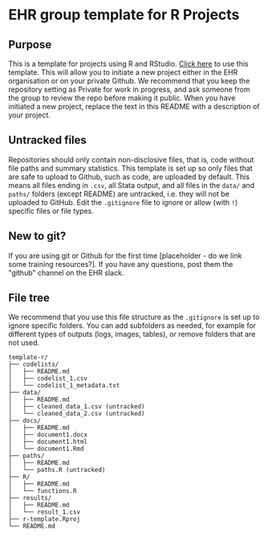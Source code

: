 # EHR group template for R Projects

## Purpose

This is a template for projects using R and RStudio. [Click here](https://github.com/ehr-lshtm/template-r/generate) to use this template. This will allow you to initiate a new project either in the EHR organisation or on your private Github. We recommend that you keep the repository setting as Private for work in progress, and ask someone from the group to review the repo before making it public. When you have initiated a new project, replace the text in this README with a description of your project. 

## Untracked files

Repositories should only contain non-disclosive files, that is, code without file paths and summary statistics. This template is set up so only files that are safe to upload to Github, such as code, are uploaded by default. This means all files ending in `.csv`, all Stata output, and all files in the `data/` and `paths/` folders (except README) are untracked, i.e. they will not be uploaded to GitHub. Edit the `.gitignore` file to ignore or allow (with `!`) specific files or file types. 

## New to git? 

If you are using git or Github for the first time [placeholder - do we link some training resources?]. If you have any questions, post them the "github" channel on the EHR slack. 

## File tree
We recommend that you use this file structure as the `.gitignore` is set up to ignore specific folders. You can add subfolders as needed, for example for different types of outputs (logs, images, tables), or remove folders that are not used. 

```
template-r/
├── codelists/
│   ├── README.md
│   ├── codelist_1.csv
│   └── codelist_1_metadata.txt
├── data/
│   ├── README.md
│   ├── cleaned_data_1.csv (untracked)
│   └── cleaned_data_2.csv (untracked)
├── docs/
│   ├── README.md
│   ├── document1.docx
│   ├── document1.html
│   └── document1.Rmd
├── paths/
│   ├── README.md
│   └── paths.R (untracked)
├── R/
│   ├── README.md
│   └── functions.R
├── results/
│   ├── README.md
│   └── result_1.csv
├── r-template.Rproj
└── README.md
```
